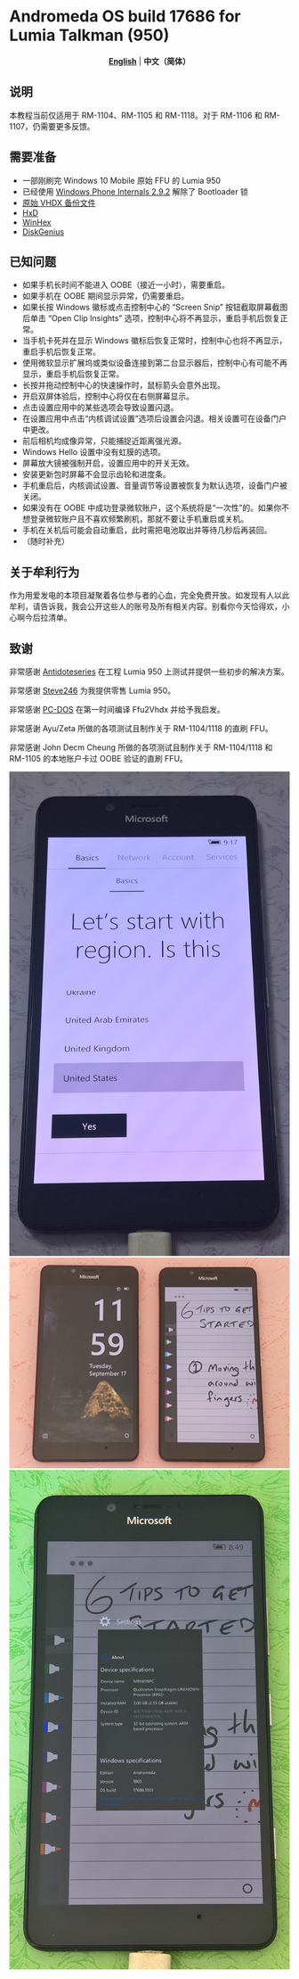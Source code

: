 # Andromeda OS build 17686 for Lumia Talkman (950)
<div align="center">
  
  [**English**](./README.md) | **中文（简体）**
  
</div>

## 说明
本教程当前仅适用于 RM-1104、RM-1105 和 RM-1118。对于 RM-1106 和 RM-1107，仍需要更多反馈。
## 需要准备
* 一部刚刷完 Windows 10 Mobile 原始 FFU 的 Lumia 950
* 已经使用 [Windows Phone Internals 2.9.2](https://github.com/ReneLergner/WPinternals/releases/tag/2.9.2) 解除了 Bootloader 锁
* [原始 VHDX 备份文件](https://archive.org/details/10.0.17686.1003.rs_onecore_dep_uxp_dev.180606-1600_Dump)
* [HxD](https://mh-nexus.de/en/hxd/)
* [WinHex](https://www.x-ways.net/winhex/)
* [DiskGenius](https://www.diskgenius.com/download.php)
## 已知问题
* 如果手机长时间不能进入 OOBE（接近一小时），需要重启。
* 如果手机在 OOBE 期间显示异常，仍需要重启。
* 如果长按 Windows 徽标或点击控制中心的 “Screen Snip” 按钮截取屏幕截图后单击 “Open Clip Insights” 选项，控制中心将不再显示，重启手机后恢复正常。
* 当手机卡死并在显示 Windows 徽标后恢复正常时，控制中心也将不再显示，重启手机后恢复正常。
* 使用微软显示扩展坞或类似设备连接到第二台显示器后，控制中心有可能不再显示，重启手机后恢复正常。
* 长按并拖动控制中心的快速操作时，鼠标箭头会意外出现。
* 开启双屏体验后，控制中心将仅在右侧屏幕显示。
* 点击设置应用中的某些选项会导致设置闪退。
* 在设置应用中点击“内核调试设置”选项后设置会闪退。相关设置可在设备门户中更改。
* 前后相机均成像异常，只能捕捉近距离强光源。
* Windows Hello 设置中没有虹膜的选项。
* 屏幕放大镜被强制开启，设置应用中的开关无效。
* 安装更新包时屏幕不会显示齿轮和进度条。
* 手机重启后，内核调试设置、音量调节等设置被恢复为默认选项，设备门户被关闭。
* 如果没有在 OOBE 中成功登录微软账户，这个系统将是“一次性”的。如果你不想登录微软账户且不喜欢频繁刷机，那就不要让手机重启或关机。
* 手机在关机后可能会自动重启，此时需把电池取出并等待几秒后再装回。
* （随时补充）
## 关于牟利行为
作为用爱发电的本项目凝聚着各位参与者的心血，完全免费开放。如发现有人以此牟利，请告诉我，我会公开这些人的账号及所有相关内容。别看你今天恰得欢，小心啊今后拉清单。
## 致谢
非常感谢 [Antidoteseries](https://github.com/Antidoteseries) 在工程 Lumia 950 上测试并提供一些初步的解决方案。

非常感谢 [Steve246](https://github.com/SteveNo246) 为我提供零售 Lumia 950。

非常感谢 [PC-DOS](https://github.com/PC-DOS) 在第一时间编译 Ffu2Vhdx 并给予我启发。

非常感谢 Ayu/Zeta 所做的各项测试且制作关于 RM-1104/1118 的直刷 FFU。

非常感谢 John Decm Cheung 所做的各项测试且制作关于 RM-1104/1118 和 RM-1105 的本地账户卡过 OOBE 验证的直刷 FFU。

![](https://github.com/Ritsu909/Andromeda_17686/blob/main/WP_20240909_23_33_03_Pro.jpg)
![](https://github.com/Ritsu909/Andromeda_17686/blob/main/IMG_20240911_120153.jpg)
![](https://github.com/Ritsu909/Andromeda_17686/blob/main/WP_20240912_11_49_40_Rich.jpg)
